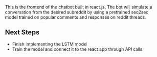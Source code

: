 This is the frontend of the chatbot built in react.js. The bot will simulate a conversation from the desired subreddit by using a pretrained seq2seq model trained on popular comments and responses on reddit threads.
## Next Steps

- Finish Implementing the LSTM model
- Train the model and connect it to the react app through API calls
